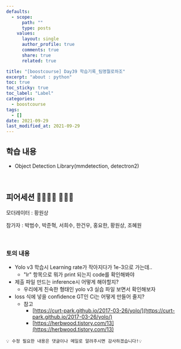 ```yaml
---
defaults:
  - scope:
      path: ""
      type: posts
    values:
      layout: single
      author_profile: true
      comments: true
      share: true
      related: true

title: "[boostcourse] Day39 학습기록_팀명뭘로하조"
excerpt: "about : python"
toc: true
toc_sticky: true
toc_label: "Label"
categories:
  - boostcourse
tags:
  - []
date: 2021-09-29
last_modified_at: 2021-09-29
---
```


## 학습 내용

- Object Detection Library(mmdetection, detectron2)

<br>

## 피어세션 👨‍👨‍👦‍👦 👨‍👨‍👦

모더레이터 : 황원상

참가자 : 박범수, 박준혁, 서희수, 한건우, 홍요한, 황원상, 조혜원

<br>

### 토의 내용

- Yolo v3 학습시 Learning rate가 작아지다가 1e-3으로 가는데..
    - "lr" 항목으로 뭐가 print 되는지 code를 확인해봐야
- 제출 파일 만드는 inference시 어떻게 해야할지?
    - 우리에게 친숙한 형태인 yolo v3 실습 파일 보면서 확인해보자
- loss 식에 넣을 confidence GT인 Ci는 어떻게 만들어 줄지?
    - 참고
        - [https://curt-park.github.io/2017-03-26/yolo/](https://curt-park.github.io/2017-03-26/yolo/)
        - [https://herbwood.tistory.com/13](https://herbwood.tistory.com/13)



```
💡 수정 필요한 내용은 댓글이나 메일로 알려주시면 감사하겠습니다!💡 
```
